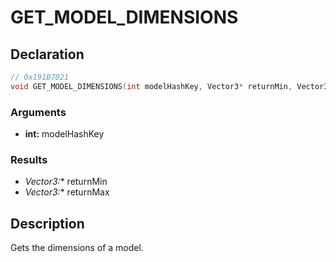# GET_MODEL_DIMENSIONS

## Declaration
```cpp
// 0x191B7021
void GET_MODEL_DIMENSIONS(int modelHashKey, Vector3* returnMin, Vector3* returnMax);
```

### Arguments
- **int:** modelHashKey

### Results
- **Vector3*:** returnMin
- **Vector3*:** returnMax

## Description
Gets the dimensions of a model. 